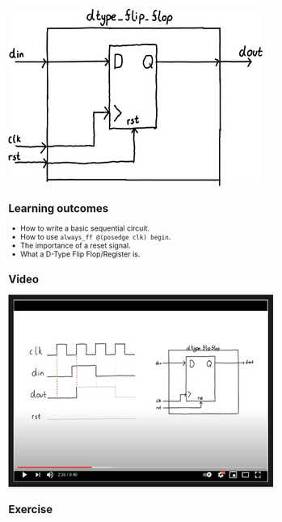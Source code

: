 <p align="center">
  <img height="350" src="misc/circuit.png" />
</p>

## Learning outcomes
* How to write a basic sequential circuit.
* How to use ``always_ff @(posedge clk) begin``.
* The importance of a reset signal.
* What a D-Type Flip Flop/Register is.

## Video 
<p align="center">
	<a href="http://www.youtube.com/watch?feature=player_embedded&v=jlS4MDr58C8
	" target="_blank"><img src="misc/video_thumb.png" 
	alt="Lesson Video" width="510" height="360" border="10" /></a>
</p>

## Exercise


